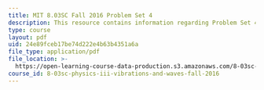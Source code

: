 ```yaml
---
title: MIT 8.03SC Fall 2016 Problem Set 4
description: This resource contains information regarding Problem Set 4
type: course
layout: pdf
uid: 24e89fceb17be74d222e4b63b4351a6a
file_type: application/pdf
file_location: >-
  https://open-learning-course-data-production.s3.amazonaws.com/8-03sc-physics-iii-vibrations-and-waves-fall-2016/24e89fceb17be74d222e4b63b4351a6a_MIT8_03SCF16_ProblemSet4.pdf
course_id: 8-03sc-physics-iii-vibrations-and-waves-fall-2016
---
```

